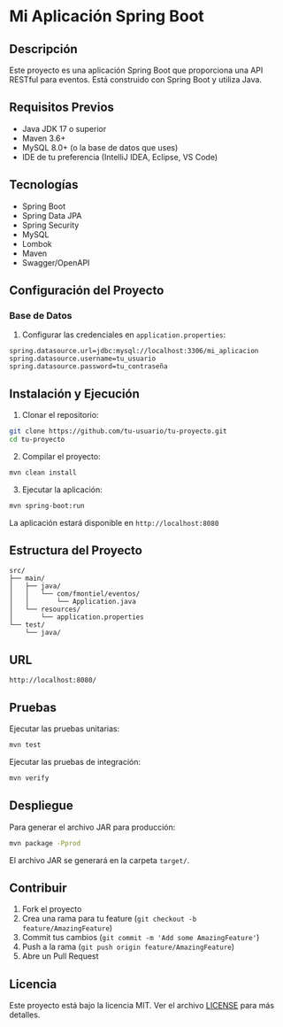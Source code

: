 # Mi Aplicación Spring Boot

## Descripción
Este proyecto es una aplicación Spring Boot que proporciona una API RESTful para eventos. Está construido con Spring Boot y utiliza Java.

## Requisitos Previos
- Java JDK 17 o superior
- Maven 3.6+
- MySQL 8.0+ (o la base de datos que uses)
- IDE de tu preferencia (IntelliJ IDEA, Eclipse, VS Code)

## Tecnologías
- Spring Boot
- Spring Data JPA
- Spring Security
- MySQL
- Lombok
- Maven
- Swagger/OpenAPI

## Configuración del Proyecto

### Base de Datos
1. Configurar las credenciales en `application.properties`:
```properties
spring.datasource.url=jdbc:mysql://localhost:3306/mi_aplicacion
spring.datasource.username=tu_usuario
spring.datasource.password=tu_contraseña
```

## Instalación y Ejecución

1. Clonar el repositorio:
```bash
git clone https://github.com/tu-usuario/tu-proyecto.git
cd tu-proyecto
```

2. Compilar el proyecto:
```bash
mvn clean install
```

3. Ejecutar la aplicación:
```bash
mvn spring-boot:run
```

La aplicación estará disponible en `http://localhost:8080`

## Estructura del Proyecto
```
src/
├── main/
│   ├── java/
│   │   └── com/fmontiel/eventos/
│   │       └── Application.java
│   └── resources/
│       └── application.properties
└── test/
    └── java/
```
## URL
```
http://localhost:8080/
```

## Pruebas
Ejecutar las pruebas unitarias:
```bash
mvn test
```

Ejecutar las pruebas de integración:
```bash
mvn verify
```

## Despliegue
Para generar el archivo JAR para producción:
```bash
mvn package -Pprod
```

El archivo JAR se generará en la carpeta `target/`.

## Contribuir
1. Fork el proyecto
2. Crea una rama para tu feature (`git checkout -b feature/AmazingFeature`)
3. Commit tus cambios (`git commit -m 'Add some AmazingFeature'`)
4. Push a la rama (`git push origin feature/AmazingFeature`)
5. Abre un Pull Request

## Licencia
Este proyecto está bajo la licencia MIT. Ver el archivo [LICENSE](LICENSE) para más detalles.
